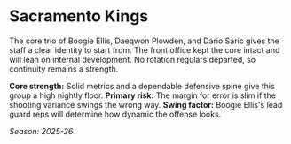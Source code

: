 # Sacramento Kings

The core trio of Boogie Ellis, Daeqwon Plowden, and Dario Saric gives the staff a clear identity to start from.
The front office kept the core intact and will lean on internal development.
No rotation regulars departed, so continuity remains a strength.

**Core strength:** Solid metrics and a dependable defensive spine give this group a high nightly floor.
**Primary risk:** The margin for error is slim if the shooting variance swings the wrong way.
**Swing factor:** Boogie Ellis's lead guard reps will determine how dynamic the offense looks.

_Season: 2025-26_
